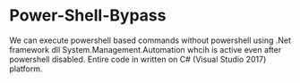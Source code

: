 # Power-Shell-Bypass

We can execute powershell based commands without powershell using .Net framework dll System.Management.Automation whcih is active even after powershell disabled.
Entire code in written on C# (Visual Studio 2017) platform.
